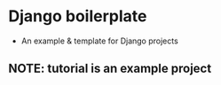 # Django boilerplate
- An example & template for Django projects

## NOTE: tutorial is an example project
